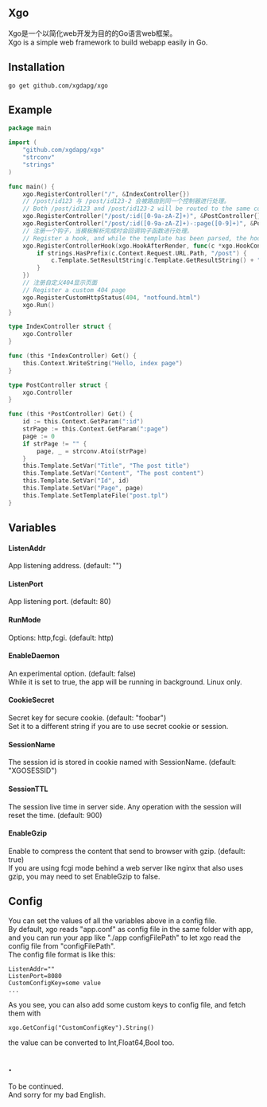## Xgo
Xgo是一个以简化web开发为目的的Go语言web框架。  
Xgo is a simple web framework to build webapp easily in Go.  

## Installation

    go get github.com/xgdapg/xgo

## Example
```go
package main

import (
	"github.com/xgdapg/xgo"
	"strconv"
	"strings"
)

func main() {
	xgo.RegisterController("/", &IndexController{})
	// /post/id123 与 /post/id123-2 会被路由到同一个控制器进行处理。
	// Both /post/id123 and /post/id123-2 will be routed to the same controller.
	xgo.RegisterController("/post/:id([0-9a-zA-Z]+)", &PostController{})
	xgo.RegisterController("/post/:id([0-9a-zA-Z]+)-:page([0-9]+)", &PostController{})
	// 注册一个钩子，当模板解析完成时会回调钩子函数进行处理。
	// Register a hook, and while the template has been parsed, the hook will be called.
	xgo.RegisterControllerHook(xgo.HookAfterRender, func(c *xgo.HookController) {
		if strings.HasPrefix(c.Context.Request.URL.Path, "/post") {
			c.Template.SetResultString(c.Template.GetResultString() + "<div>append a footer</div>")
		}
	})
	// 注册自定义404显示页面
	// Register a custom 404 page
	xgo.RegisterCustomHttpStatus(404, "notfound.html")
	xgo.Run()
}

type IndexController struct {
	xgo.Controller
}

func (this *IndexController) Get() {
	this.Context.WriteString("Hello, index page")
}

type PostController struct {
	xgo.Controller
}

func (this *PostController) Get() {
	id := this.Context.GetParam(":id")
	strPage := this.Context.GetParam(":page")
	page := 0
	if strPage != "" {
		page, _ = strconv.Atoi(strPage)
	}
	this.Template.SetVar("Title", "The post title")
	this.Template.SetVar("Content", "The post content")
	this.Template.SetVar("Id", id)
	this.Template.SetVar("Page", page)
	this.Template.SetTemplateFile("post.tpl")
}
```
## Variables
#### ListenAddr
App listening address. (default: "")
#### ListenPort
App listening port. (default: 80) 
#### RunMode
Options: http,fcgi. (default: http)
#### EnableDaemon
An experimental option. (default: false)  
While it is set to true, the app will be running in background. Linux only.
#### CookieSecret
Secret key for secure cookie. (default: "foobar")  
Set it to a different string if you are to use secret cookie or session.
#### SessionName
The session id is stored in cookie named with SessionName. (default: "XGOSESSID")
#### SessionTTL
The session live time in server side. Any operation with the session will reset the time. (default: 900)
#### EnableGzip
Enable to compress the content that send to browser with gzip. (default: true)  
If you are using fcgi mode behind a web server like nginx that also uses gzip, you may need to set EnableGzip to false.
## Config
You can set the values of all the variables above in a config file.  
By default, xgo reads "app.conf" as config file in the same folder with app, and you can run your app like "./app configFilePath" to let xgo read the config file from "configFilePath".  
The config file format is like this:  

	ListenAddr=""
	ListenPort=8080
	CustomConfigKey=some value
	...
As you see, you can also add some custom keys to config file, and fetch them with

	xgo.GetConfig("CustomConfigKey").String()
the value can be converted to Int,Float64,Bool too.
## .
To be continued.  
And sorry for my bad English.